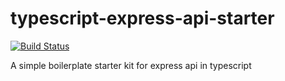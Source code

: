 # typescript-express-api-starter
[![Build Status](https://travis-ci.org/SafalPandey/typescript-express-api-starter.svg?branch=master)](https://travis-ci.org/SafalPandey/typescript-express-api-starter)

A simple boilerplate starter kit for express api in typescript
